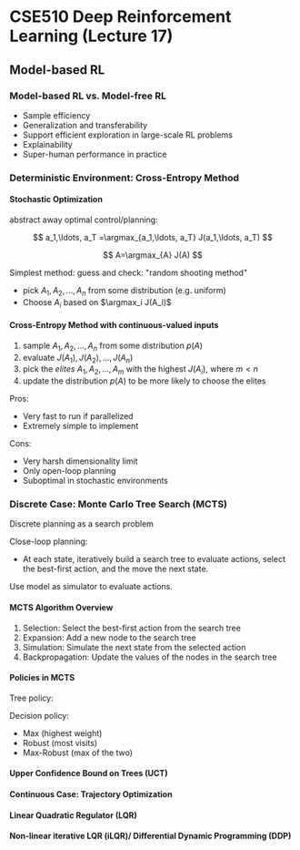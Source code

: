 # CSE510 Deep Reinforcement Learning (Lecture 17)

## Model-based RL

### Model-based RL vs. Model-free RL

- Sample efficiency
- Generalization and transferability
- Support efficient exploration in large-scale RL problems
- Explainability
- Super-human performance in practice

### Deterministic Environment: Cross-Entropy Method

#### Stochastic Optimization

abstract away optimal control/planning:

$$
a_1,\ldots, a_T =\argmax_{a_1,\ldots, a_T} J(a_1,\ldots, a_T)
$$

$$
A=\argmax_{A} J(A)
$$

Simplest method: guess and check: "random shooting method"

- pick $A_1, A_2, ..., A_n$ from some distribution (e.g. uniform)
- Choose $A_i$ based on $\argmax_i J(A_i)$

#### Cross-Entropy Method with continuous-valued inputs

1. sample $A_1, A_2, ..., A_n$ from some distribution $p(A)$
2. evaluate $J(A_1), J(A_2), ..., J(A_n)$
3. pick the _elites_ $A_1, A_2, ..., A_m$ with the highest $J(A_i)$, where $m<n$
4. update the distribution $p(A)$ to be more likely to choose the elites

Pros:

- Very fast to run if parallelized
- Extremely simple to implement

Cons:

- Very harsh dimensionality limit
- Only open-loop planning
- Suboptimal in stochastic environments

### Discrete Case: Monte Carlo Tree Search (MCTS)

Discrete planning as a search problem

Close-loop planning:

- At each state, iteratively build a search tree to evaluate actions, select the best-first action, and the move the next state.

Use model as simulator to evaluate actions.

#### MCTS Algorithm Overview

1. Selection: Select the best-first action from the search tree
2. Expansion: Add a new node to the search tree
3. Simulation: Simulate the next state from the selected action
4. Backpropagation: Update the values of the nodes in the search tree

#### Policies in MCTS

Tree policy:

Decision policy:

- Max (highest weight)
- Robust (most visits)
- Max-Robust (max of the two)

#### Upper Confidence Bound on Trees (UCT)



#### Continuous Case: Trajectory Optimization

#### Linear Quadratic Regulator (LQR)

#### Non-linear iterative LQR (iLQR)/ Differential Dynamic Programming (DDP)

